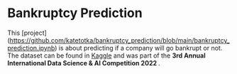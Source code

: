 # Bankruptcy Prediction
This [project] (https://github.com/katetotka/bankruptcy_prediction/blob/main/bankruptcy_prediction.ipynb) is about predicting if a company will go bankrupt or not. The dataset can be found in [Kaggle](https://www.kaggle.com/competitions/company-bankruptcy-prediction/overview) and was part of the <b> 3rd Annual International Data Science & AI Competition 2022 </b>.
